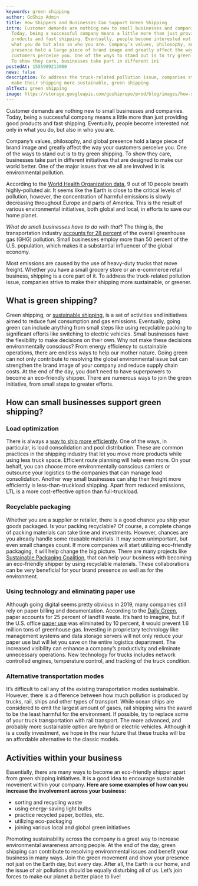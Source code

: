 ```yaml
---
keywords: green shipping
author: GoShip Admin
title: How Shippers and Businesses Can Support Green Shipping
intro: Customer demands are nothing new to small businesses and companies.
  Today, being a successful company means a little more than just providing good
  products and fast shipping. Eventually, people become interested not only in
  what you do but also in who you are. Company’s values, philosophy, and global
  presence hold a large piece of brand image and greatly affect the way your
  customers perceive you. One of the ways to stand out is to try green shipping.
  To show they care, businesses take part in different ini
postedAt: 1555909213000
news: false
description: To address the truck-related pollution issue, companies strive to
  make their shipping more sustainable, green shipping.
altText: green shipping
image: https://storage.googleapis.com/goshiprepo/prod/blog/images/how-shippers-can-support-green-shipping.jpg
---
```

Customer demands are nothing new to small businesses and companies. Today, being a successful company means a little more than just providing good products and fast shipping. Eventually, people become interested not only in what you do, but also in who you are. 

Company’s values, philosophy, and global presence hold a large piece of brand image and greatly affect the way your customers perceive you. One of the ways to stand out is to try green shipping. To show they care, businesses take part in different initiatives that are designed to make our world better. One of the major issues that we all are involved in is environmental pollution. 

According to the [World Health Organization data](http://www.ccacoalition.org/en/news/world-health-organization-releases-new-global-air-pollution-data), 9 out of 10 people breath highly-polluted air. It seems like the Earth is close to the critical levels of pollution, however, the concentration of harmful emissions is slowly decreasing throughout Europe and parts of America. This is the result of various environmental initiatives, both global and local, in efforts to save our home planet. 

*What do small businesses have to do with that*? The thing is, the transportation industry [accounts for 28 percent](https://www.epa.gov/greenvehicles/fast-facts-transportation-greenhouse-gas-emissions) of the overall greenhouse gas (GHG) pollution. Small businesses employ more than 50 percent of the U.S. population, which makes it a substantial influencer of the global economy. 

Most emissions are caused by the use of heavy-duty trucks that move freight. Whether you have a small grocery store or an e-commerce retail business, shipping is a core part of it. To address the truck-related pollution issue, companies strive to make their shipping more sustainable, or greener.

## **What is green shipping?**

Green shipping, or [sustainable shipping](https://www.goship.com/blog/future-green-shipping/), is a set of activities and initiatives aimed to reduce fuel consumption and gas emissions. Eventually, going green can include anything from small steps like using recyclable packing to significant efforts like switching to electric vehicles. Small businesses have the flexibility to make decisions on their own. Why not make these decisions environmentally conscious? From energy efficiency to sustainable operations, there are endless ways to help our mother nature. Going green can not only contribute to resolving the global environmental issue but can strengthen the brand image of your company and reduce supply chain costs. At the end of the day, you don’t need to have superpowers to become an eco-friendly shipper. There are numerous ways to join the green initiative, from small steps to greater efforts.

## **How can small businesses support green shipping?**

### **Load optimization**

There is always a [way to ship more efficiently](https://www.goship.com/blog/6-steps-towards-green-shipping/). One of the ways, in particular, is load consolidation and pool distribution. These are common practices in the shipping industry that let you move more products while using less truck space. Efficient route planning will help even more. On your behalf, you can choose more environmentally conscious carriers or outsource your logistics to the companies that can manage load consolidation. Another way small businesses can ship their freight more efficiently is less-than-truckload shipping. Apart from reduced emissions, LTL is a more cost-effective option than full-truckload.

### **Recyclable packaging**

Whether you are a supplier or retailer, there is a good chance you ship your goods packaged. Is your packing recyclable? Of course, a complete change of packing materials can take time and investments. However, chances are you already handle some reusable materials. It may seem unimportant, but even small changes count. If more companies will start utilizing eco-friendly packaging, it will help change the big picture. There are many projects like [Sustainable Packaging Coalition](https://sustainablepackaging.org/), that can help your business with becoming an eco-friendly shipper by using recyclable materials. These collaborations can be very beneficial for your brand presence as well as for the environment.

### **Using technology and eliminating paper use**

Although going digital seems pretty obvious in 2019, many companies still rely on paper billing and documentation. According to the [Daily Green](http://www.dailygreendowntown.org/), paper accounts for 25 percent of landfill waste. It’s hard to imagine, but if the U.S. office [paper use](https://www.thebalancesmb.com/should-your-small-business-go-paperless-2951764) was eliminated by 10 percent, it would prevent 1.6 million tons of greenhouse gas. Investing in proprietary technology like management systems and data storage servers will not only reduce your paper use but will let you save on the entire logistics department. The increased visibility can enhance a company’s productivity and eliminate unnecessary operations. New technology for trucks includes network controlled engines, temperature control, and tracking of the truck condition.

### **Alternative transportation modes**

It’s difficult to call any of the existing transportation modes sustainable. However, there is a difference between how much pollution is produced by trucks, rail, ships and other types of transport. While ocean ships are considered to emit the largest amount of gases, rail shipping wins the award to be the least harmful for the environment. If possible, try to replace some of your truck transportation with rail transport. The more advanced, and probably more sustainable option are hybrid or electric vehicles. Although it is a costly investment, we hope in the near future that these trucks will be an affordable alternative to the classic models.

## **Activities within your business**

Essentially, there are many ways to become an eco-friendly shipper apart from green shipping initiatives. It is a good idea to encourage sustainable movement within your company. **Here are some examples of how can you increase the involvement across your business:**

* sorting and recycling waste
* using energy-saving light bulbs
* practice recycled paper, bottles, etc.
* utilizing eco-packaging
* joining various local and global green initiatives

Promoting sustainability across the company is a great way to increase environmental awareness among people. At the end of the day, green shipping can contribute to resolving environmental issues and benefit your business in many ways. Join the green movement and show your presence not just on the Earth day, but every day. After all, the Earth is our home, and the issue of air pollutions should be equally disturbing all of us. Let’s join forces to make our planet a better place to live!